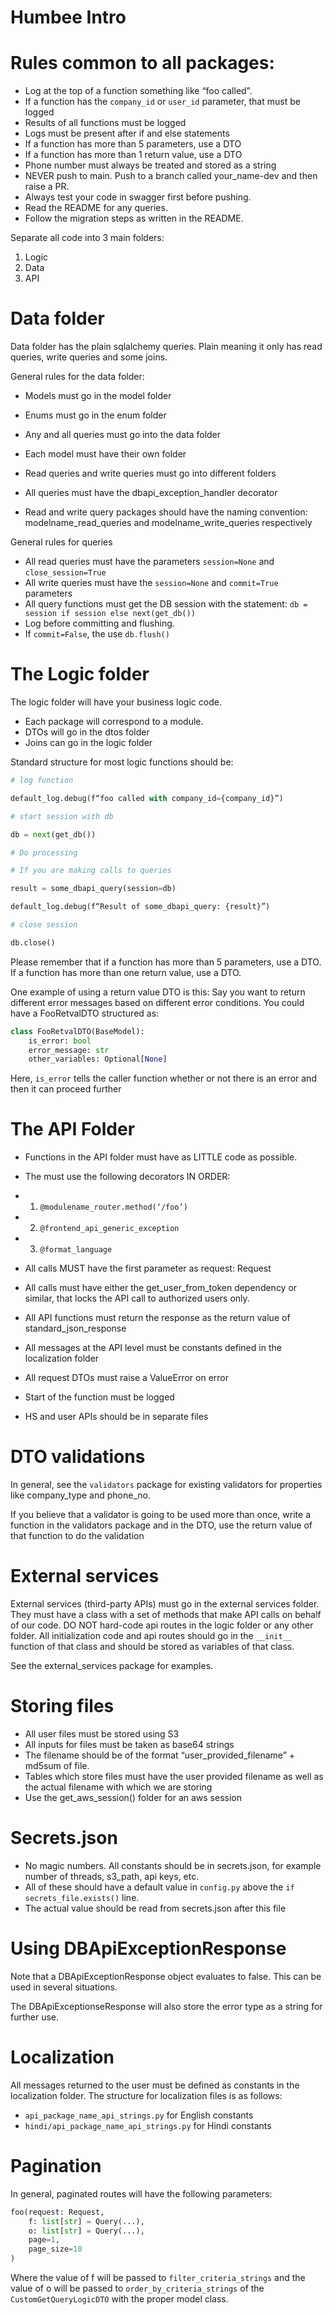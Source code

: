 
# Humbee Intro

Rules common to all packages:
=============================

*   Log at the top of a function something like “foo called”.
*   If a function has the `company_id` or `user_id` parameter, that must be logged
*   Results of all functions must be logged
*   Logs must be present after if and else statements
*   If a function has more than 5 parameters, use a DTO
*   If a function has more than 1 return value, use a DTO
*   Phone number must always be treated and stored as a string
*   NEVER push to main. Push to a branch called your_name-dev and then raise a PR. 
*   Always test your code in swagger first before pushing.
*   Read the README for any queries.
*   Follow the migration steps as written in the README.

Separate all code into 3 main folders:

1.  Logic
2.  Data
3.  API

Data folder
===========

Data folder has the plain sqlalchemy queries. Plain meaning it only has read queries, write queries and some joins.

General rules for the data folder:

*   Models must go in the model folder
*   Enums must go in the enum folder
*   Any and all queries must go into the data folder

*   Each model must have their own folder
*   Read queries and write queries must go into different folders

*   All queries must have the dbapi_exception_handler decorator
*   Read and write query packages should have the naming convention: modelname_read_queries and modelname_write_queries respectively

General rules for queries

*   All read queries must have the parameters `session=None` and `close_session=True`
*   All write queries must have the `session=None` and `commit=True` parameters
*   All query functions must get the DB session with the statement: `db = session if session else next(get_db())`
*   Log before committing and flushing.
*   If `commit=False`, the use `db.flush()`

The Logic folder
================

The logic folder will have your business logic code.

*   Each package will correspond to a module.
*   DTOs will go in the dtos folder
*   Joins can go in the logic folder

Standard structure for most logic functions should be:

``` python
# log function

default_log.debug(f“foo called with company_id={company_id}”)

# start session with db

db = next(get_db())

# Do processing

# If you are making calls to queries

result = some_dbapi_query(session=db)

default_log.debug(f“Result of some_dbapi_query: {result}”)

# close session

db.close()
```

Please remember that if a function has more than 5 parameters, use a DTO. If a function has more than one return value, use a DTO.

One example of using a return value DTO is this: Say you want to return different error messages based on different error conditions. You could have a FooRetvalDTO structured as:

```python
class FooRetvalDTO(BaseModel):
	is_error: bool
	error_message: str
	other_variables: Optional[None]
```

Here, `is_error` tells the caller function whether or not there is an error and then it can proceed further

The API Folder
==============

*   Functions in the API folder must have as LITTLE code as possible.
*   The must use the following decorators IN ORDER:

*   1) `@modulename_router.method(‘/foo’)`
*   2) `@frontend_api_generic_exception`
*   3) `@format_language`

*   All calls MUST have the first parameter as request: Request
*   All calls must have either the get_user_from_token dependency or similar, that locks the API call to authorized users only.
*   All API functions must return the response as the return value of standard_json_response
*   All messages at the API level must be constants defined in the localization folder
*   All request DTOs must raise a ValueError on error
*   Start of the function must be logged
*   HS and user APIs should be in separate files

DTO validations
===============

In general, see the `validators` package for existing validators for properties like company_type and phone_no.

If you believe that a validator is going to be used more than once, write a function in the validators package and in the DTO, use the return value of that function to do the validation

External services
=================

External services (third-party APIs) must go in the external services folder. They must have a class with a set of methods that make API calls on behalf of our code. DO NOT hard-code api routes in the logic folder or any other folder. All initialization code and api routes should go in the `__init__` function of that class and should be stored as variables of that class.

See the external_services package for examples.

Storing files
=============

*   All user files must be stored using S3
*   All inputs for files must be taken as base64 strings
*   The filename should be of the format “user_provided_filename” + md5sum of file.
*   Tables which store files must have the user provided filename as well as the actual filename with which we are storing
*   Use the get_aws_session() folder for an aws session

Secrets.json
============

*   No magic numbers. All constants should be in secrets.json, for example number of threads, s3_path, api keys, etc.
*   All of these should have a default value in `config.py` above the `if secrets_file.exists()` line.
*   The actual value should be read from secrets.json after this file

Using DBApiExceptionResponse
============================

Note that a DBApiExceptionResponse object evaluates to false. This can be used in several situations.

The DBApiExceptionseResponse will also store the error type as a string for further use.

Localization
============

All messages returned to the user must be defined as constants in the localization folder. The structure for localization files is as follows:

*   `api_package_name_api_strings.py` for English constants
*   `hindi/api_package_name_api_strings.py` for Hindi constants

Pagination
==========

In general, paginated routes will have the following parameters:

```python
foo(request: Request,
	f: list[str] = Query(...),
	o: list[str] = Query(...),
	page=1,
	page_size=10
)
```
Where the value of f will be passed to `filter_criteria_strings` and the value of o will be passed to `order_by_criteria_strings` of the `CustomGetQueryLogicDTO` with the proper model class.


